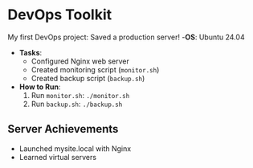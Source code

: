 # DevOps Toolkit
My first DevOps project: Saved a production server!
-**OS**: Ubuntu 24.04
- **Tasks**:
  - Configured Nginx web server
  - Created monitoring script (`monitor.sh`)
  - Created backup script (`backup.sh`)
- **How to Run**:
  1. Run `monitor.sh`: `./monitor.sh`
  2. Run `backup.sh`: `./backup.sh`

## Server Achievements
- Launched mysite.local with Nginx
- Learned virtual servers
